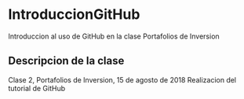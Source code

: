 # IntroduccionGitHub
Introduccion al uso de GitHub en la clase Portafolios de Inversion

## Descripcion de la clase
Clase 2, Portafolios de Inversion, 15 de agosto de 2018
Realizacion del tutorial de GitHub
